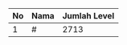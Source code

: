 | No | Nama            | Jumlah Level |
|----|-----------------|--------------|
| 1  | #    |    2713        |
